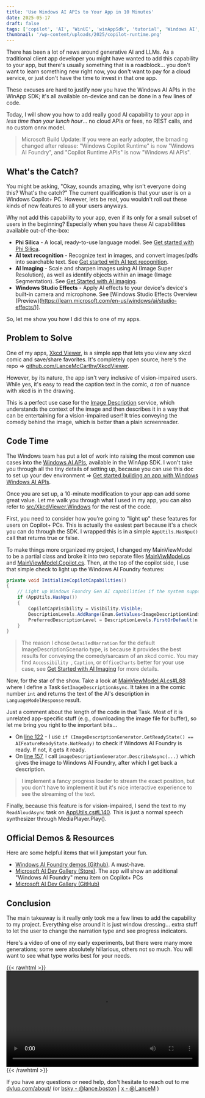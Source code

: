```yaml
---
title: 'Use Windows AI APIs to Your App in 10 Minutes'
date: 2025-05-17
draft: false
tags: ['copilot', 'AI', 'WinUI', 'winAppSdk', 'tutorial', 'Windows AI', 'Windows AI Foundry']
thumbnail: '/wp-content/uploads/2025/copilot-runtime.png'
---
```


There has been a lot of news around generative AI and LLMs. As a traditional client app developer you might have wanted to add this capability to your app, but there's usually something that is a roadblock... you don't want to learn something new right now, you don't want to pay for a cloud service, or just don't have the time to invest in that one app. 

These excuses are hard to justify now you have the Windows AI APIs in the WinApp SDK; it's all available on-device and can be done in a few lines of code.

Today, I will show you how to add really good AI capability to your app in _less time than your lunch hour_... no cloud APIs or fees, no REST calls, and no custom onnx model. 

> Microsoft Build Update: If you were an early adopter, the brnading changed after release: "Windows Copilot Runtime" is now "Windows AI Foundry", and "Copilot Runtime APIs" is now "Windows AI APIs".

## What's the Catch?

You might be asking, "Okay, sounds amazing, why isn't everyone doing this? What's the catch?" The current qualification is that your user is on a Windows Copilot+ PC. However, lets be real, you wouldn't roll out these kinds of new features to all your users anyways. 

Why not add this capability to your app, even if its only for a small subset of users in the beginning? Especially when you have these AI capabilitites available out-of-the-box:

- **Phi Silica** - A local, ready-to-use language model. See [Get started with Phi Silica](https://learn.microsoft.com/en-us/windows/ai/apis/phi-silica).
- **AI text recognition** - Recognize text in images, and convert images/pdfs into searchable text. See [Get started with AI text recognition](https://learn.microsoft.com/en-us/windows/ai/apis/text-recognition).
- **AI Imaging** - Scale and sharpen images using AI (Image Super Resolution), as well as identify objects within an image (Image Segmentation). See [Get Started with AI imaging](https://learn.microsoft.com/en-us/windows/ai/apis/imaging).
- **Windows Studio Effects** - Apply AI effects to your device's device's built-in camera and microphone. See [Windows Studio Effects Overview (Preview)(https://learn.microsoft.com/en-us/windows/ai/studio-effects/)].

So, let me show you how I did this to one of my apps.

## Problem to Solve

One of my apps, [Xkcd Viewer](https://apps.microsoft.com/detail/9PMCKHT7M93P?hl=en-us&gl=US&ocid=pdpshare), is a simple app that lets you view any xkcd comic and save/share favorites. It's completely open source, here's the repo => [github.com/LanceMcCarthy/XkcdViewer](https://github.com/LanceMcCarthy/XkcdViewer).

However, by its nature, the app isn't very inclusive of vision-impaired users. While yes, it's easy to read the caption text in the comic, *a ton* of nuance with xkcd is in the drawing. 

This is a perfect use case for the [Image Description](https://learn.microsoft.com/en-us/windows/ai/apis/imaging#what-can-i-do-with-image-description) service, which understands the context of the image and then describes it in a way that can be entertaining for a vision-impaired user! It tries conveying the comedy behind the image, which is better than a plain screenreader.

## Code Time

The Windows team has put a lot of work into raising the most common use cases into the [Windows AI APIs](https://learn.microsoft.com/en-us/windows/ai/apis/), available in the WinApp SDK. I won't take you through all the tiny details of setting up, because you can use this doc to set up your dev environment => [Get started building an app with Windows Windows AI APIs](https://learn.microsoft.com/en-us/windows/ai/apis/get-started?tabs=winget%2Cwinui).

Once you are set up, a 10-minute modification to your app can add some great value. Let me walk you through what I used in my app, you can also refer to [src/XkcdViewer.Windows](https://github.com/LanceMcCarthy/XkcdViewer/tree/main/src/XkcdViewer.Windows) for the rest of the code. 

First, you need to consider how you're going to "light up" these features for users on Copilot+ PCs. This is actually the easiest part because it's a check you can do through the SDK. I wrapped this is in a simple `AppUtils.HasNpu()` call that returns true or false.

To make things more organized my project, I changed my MainViewModel to be a partial class and broke it into two separate files [MainViwModel.cs](https://github.com/LanceMcCarthy/XkcdViewer/blob/main/src/XkcdViewer.Windows/MainViewModel.cs) and [MainViewModel.Copilot.cs](https://github.com/LanceMcCarthy/XkcdViewer/blob/main/src/XkcdViewer.Windows/MainViewModel.Copilot.cs). Then, at the top of the copilot side, I use that simple check to light up the Windows AI Foundry features:

```csharp
private void InitializeCopilotCapabilities()
{
    // Light up Windows Foundry Gen AI capabilities if the system supports it
    if (AppUtils.HasNpu())
    {
        CopilotCapVisibility = Visibility.Visible;
        DescriptionLevels.AddRange(Enum.GetValues<ImageDescriptionKind>());
        PreferredDescriptionLevel = DescriptionLevels.FirstOrDefault(n => n == ImageDescriptionKind.DetailedDescription);
    }
}
```
> The reason I chose `DetailedNarration` for the default ImageDescriptionScenario type, is because it provides the best results for conveying the comedy/sarcasm of an xkcd comic. You may find `Accessibility `, `Caption`, or `OfficeCharts` better for your use case, see [Get Started with AI Imaging](https://learn.microsoft.com/en-us/windows/ai/apis/imaging) for more details.

Now, for the star of the show. Take a look at [MainViewModel.AI.cs#L88](https://github.com/LanceMcCarthy/XkcdViewer/blob/c55515921d610323955c2afdb6cd0b4728c1f8b1/src/XkcdViewer.Windows/MainViewModel.AI.cs#L88) where I define a Task `GetImageDescriptionAsync`. It takes in a the comic number `int` and returns the text of the AI's description in `LanguageModelResponse` result.

Just a comment about the length of the code in that Task. Most of it is unrelated app-specific stuff (e.g., downloading the image file for buffer), so let me bring you right to the important bits...

- On [line 122](https://github.com/LanceMcCarthy/XkcdViewer/blob/c55515921d610323955c2afdb6cd0b4728c1f8b1/src/XkcdViewer.Windows/MainViewModel.AI.cs#L122) - I use `if (ImageDescriptionGenerator.GetReadyState() == AIFeatureReadyState.NotReady)` to check if Windows AI Foundry is ready. If not, it gets it ready.
- On [line 157](https://github.com/LanceMcCarthy/XkcdViewer/blob/c55515921d610323955c2afdb6cd0b4728c1f8b1/src/XkcdViewer.Windows/MainViewModel.AI.cs#L157), I call `imageDescriptionGenerator.DescribeAsync(...)` which gives the image to Windows AI Foundry, after which I get back a description.

> I implement a fancy progress loader to stream the exact position, but you don't have to implement it but it's nice interactive experience to see the streaming of the text.

Finally, because this feature is for vision-impaired, I send the text to my `ReadAloudAsync` task on [AppUtils.cs#L140](https://github.com/LanceMcCarthy/XkcdViewer/blob/c55515921d610323955c2afdb6cd0b4728c1f8b1/src/XkcdViewer.Windows/Utils/AppUtils.cs#L140). This is just a normal speech synthesizer through MediaPlayer.Play().

## Official Demos & Resources

Here are some helpful items that will jumpstart your fun.

- [Windows AI Foundry demos (Github)](https://github.com/microsoft/WindowsAppSDK-Samples/tree/main/Samples/WindowsAIFoundry/cs-winui). A must-have.
- [Microsoft AI Dev Gallery (Store)](http://aka.ms/ai-dev-gallery-store). The app will show an additional "Windows AI Foundry" menu item on Copilot+ PCs
- [Microsoft AI Dev Gallery (GitHub)](https://github.com/microsoft/ai-dev-gallery)

## Conclusion

The main takeaway is it really only took me a few lines to add the capability to my project. Everything else around it is just window dressing... extra stuff to let the user to change the narration type and see progress indicators.

Here's a video of one of my early experiments, but there were many more generations; some were absolutely hillarious, others not so much. You will want to see what type works best for your needs.

{{< rawhtml >}} 
<video width=100% controls>
    <source src="/wp-content/uploads/2025/copilot-explains-xkcd.mp4" type="video/mp4">
    Your browser does not support the video tag.  
</video>
{{< /rawhtml >}}

If you have any questions or need help, don't hesitate to reach out to me [dvlup.com/about/](https://dvlup.com/page/about/) (or [bsky - @lance.boston](https://bsky.app/profile/lance.boston) | [x - @l_anceM](https://x.com/l_anceM) )
